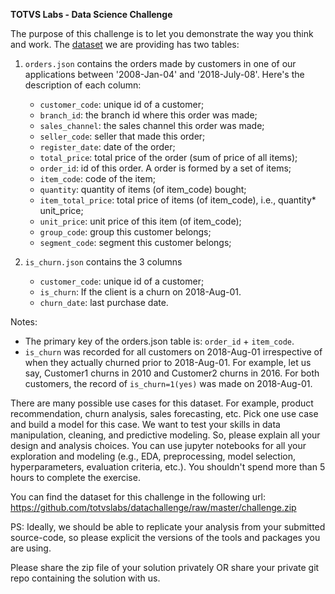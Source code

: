 <b>TOTVS Labs - Data Science Challenge</b>

The purpose of this challenge is to let you demonstrate the way you think and work. The [dataset](https://github.com/totvslabs/datachallenge/raw/master/challenge.zip) we are providing has two tables: 

1. `orders.json` contains the orders made by customers in one of our applications between '2008-Jan-04' and '2018-July-08'. Here's the description of each column:
    * `customer_code`: unique id of a customer;
    * `branch_id`: the branch id where this order was made;
    * `sales_channel`: the sales channel this order was made;
    * `seller_code`: seller that made this order;
    * `register_date`: date of the order;
    * `total_price`: total price of the order (sum of price of all items);
    * `order_id`: id of this order. A order is formed by a set of items;
    * `item_code`: code of the item;
    * `quantity`: quantity of items (of item_code) bought;
    * `item_total_price`: total price of items (of item_code), i.e., quantity* unit_price;
    * `unit_price`: unit price of this item (of item_code);
    * `group_code`: group this customer belongs;
    * `segment_code`: segment this customer belongs;

2. `is_churn.json` contains the 3 columns
    * `customer_code`: unique id of a customer;
    * `is_churn`: If the client is a churn on 2018-Aug-01.  
    * `churn_date`: last purchase date. 
    
Notes:
- The primary key of the orders.json table is: `order_id` + `item_code`.
- `is_churn` was recorded for all customers on 2018-Aug-01 irrespective of when they actually churned prior to 2018-Aug-01. For example, let us say, Customer1 churns in 2010 and Customer2 churns in 2016. For both customers, the record of `is_churn=1(yes)` was made on 2018-Aug-01. 

There are many possible use cases for this dataset. For example, product recommendation, churn analysis, sales forecasting, etc.  Pick one use case and build a model for this case. We want to test your skills in data manipulation, cleaning, and predictive modeling. So, please explain all your design and analysis choices. You can use jupyter notebooks for all your exploration and modeling (e.g., EDA, preprocessing, model selection, hyperparameters, evaluation criteria, etc.). You shouldn't spend more than 5 hours to complete the exercise.

You can find the dataset for this challenge in the following url:
https://github.com/totvslabs/datachallenge/raw/master/challenge.zip

PS: Ideally, we should be able to replicate your analysis from your submitted source-code, so please explicit the versions of the tools and packages you are using.

 Please share the zip file of your solution privately OR share your private git repo containing the solution with us.
